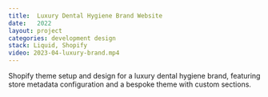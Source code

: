 ```yaml
---
title:  Luxury Dental Hygiene Brand Website 
date:   2022
layout: project
categories: development design
stack: Liquid, Shopify
video: 2023-04-luxury-brand.mp4
---
```


Shopify theme setup and design for a luxury dental hygiene brand, featuring store metadata configuration and a bespoke theme with custom sections.



